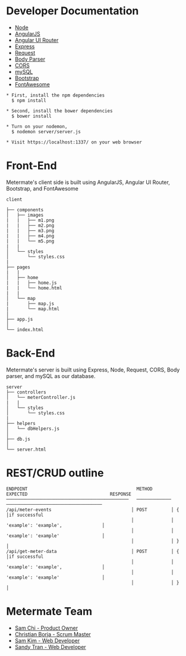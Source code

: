 # Developer Documentation
* [Node](https://nodejs.org/en/)
* [AngularJS](https://angularjs.org/)
* [Angular UI Router](https://angular-ui.github.io/ui-router/site/#/api/ui.router)
* [Express](https://expressjs.com/)
* [Request](https://www.npmjs.com/package/request)
* [Body Parser](https://www.npmjs.com/package/body-parser)
* [CORS](https://www.npmjs.com/package/cors)
* [mySQL](https://dev.mysql.com/doc/)
* [Bootstrap](http://getbootstrap.com/)
* [FontAwesome](http://fontawesome.io/)

```
* First, install the npm dependencies
  $ npm install
```
```
* Second, install the bower dependencies
  $ bower install
```
```
* Turn on your nodemon,
  $ nodemon server/server.js
```
```
* Visit https://localhost:1337/ on your web browser
```


# Front-End
Metermate's client side is built using AngularJS, Angular UI Router, Bootstrap, and FontAwesome

```
client

├── components
│   ├── images
|   |   ├── m1.png
|   |   ├── m2.png
|   |   ├── m3.png
|   |   ├── m4.png
|   |   └── m5.png
|   |
│   └── styles
│       └── styles.css
|  
├── pages
|   |
│   ├── home
|   |   ├── home.js
|   |   └── home.html
|   |
│   └── map
|       ├── map.js
|       └── map.html  
│   
├── app.js
│  
└── index.html
```


# Back-End
Metermate's server is built using Express, Node, Request, CORS, Body parser, and mySQL as our database.
```
server
├── controllers
│   └── meterController.js
|   |
│   └── styles
│       └── styles.css
|  
├── helpers
│   └── dbHelpers.js
│   
├── db.js
│  
└── server.html
```

# REST/CRUD outline

```
ENDPOINT                                         METHOD         EXPECTED                               RESPONSE
──────────────────────────────────────────────   ─────────────  ────────────────────────────────────   
/api/meter-events                              │ POST         │ {                                    │if successful                  
                                               │              │  'example': 'example',               │   
                                               │              │  'example': 'example'                │
                                               │              │ }                                    │
/api/get-meter-data                            │ POST         │ {                                    │if successful
                                               │              │  'example': 'example',               │
                                               │              │  'example': 'example'                │
                                               │              │ }                                    │
```

# Metermate Team

* [Sam Chi - Product Owner](https://www.github.com/samsjchi)
* [Christian Borja - Scrum Master](https://www.github.com/cborjah)
* [Sam Kim - Web Developer](https://github.com/samkim28)
* [Sandy Tran - Web Developer](https://github.com/justsandytran)
